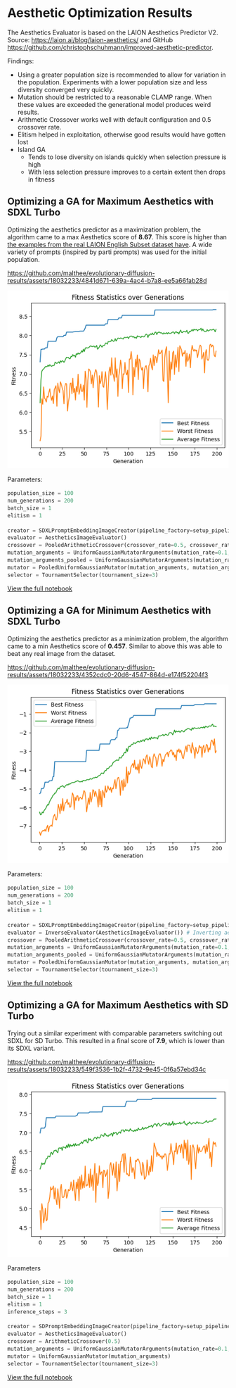 # Aesthetic Optimization Results
The Aesthetics Evaluator is based on the LAION Aesthetics Predictor V2. Source: https://laion.ai/blog/laion-aesthetics/ and GitHub https://github.com/christophschuhmann/improved-aesthetic-predictor. 

Findings: 
* Using a greater population size is recommended to allow for variation in the population. Experiments with a lower population size and less diversity converged very quickly.
* Mutation should be restricted to a reasonable CLAMP range. When these values are exceeded the generational model produces weird results. 
* Arithmetic Crossover works well with default configuration and 0.5 crossover rate.
* Elitism helped in exploitation, otherwise good results would have gotten lost 
* Island GA 
    * Tends to lose diversity on islands quickly when selection pressure is high
    * With less selection pressure improves to a certain extent then drops in fitness 

## Optimizing a GA for Maximum Aesthetics with SDXL Turbo
Optimizing the aesthetics predictor as a maximization problem, the algorithm came to a max Aesthetics score of **8.67**.
This score is higher than [the examples from the real LAION English Subset dataset have](http://captions.christoph-schuhmann.de/aesthetic_viz_laion_sac+logos+ava1-l14-linearMSE-en-2.37B.html).
A wide variety of prompts (inspired by parti prompts) was used for the initial population.

https://github.com/malthee/evolutionary-diffusion-results/assets/18032233/4841d671-639a-4ac4-b7a8-ee5a66fab28d

![Ga200Gen100PopFitnessChartAesthetics](./ga_200gen_100pop_aesthetic.png)

Parameters: 
```python
population_size = 100
num_generations = 200
batch_size = 1
elitism = 1

creator = SDXLPromptEmbeddingImageCreator(pipeline_factory=setup_pipeline, batch_size=batch_size, inference_steps=3)
evaluator = AestheticsImageEvaluator()  
crossover = PooledArithmeticCrossover(crossover_rate=0.5, crossover_rate_pooled=0.5)
mutation_arguments = UniformGaussianMutatorArguments(mutation_rate=0.1, mutation_strength=2, clamp_range=(-900, 900)) 
mutation_arguments_pooled = UniformGaussianMutatorArguments(mutation_rate=0.1, mutation_strength=0.3, clamp_range=(-8, 8))
mutator = PooledUniformGaussianMutator(mutation_arguments, mutation_arguments_pooled)
selector = TournamentSelector(tournament_size=3)
```

[View the full notebook](./ga_200gen_100pop_aesthetic.ipynb)

## Optimizing a GA for Minimum Aesthetics with SDXL Turbo
Optimizing the aesthetics predictor as a minimization problem, the algorithm came to a min Aesthetics score of **0.457**. Similar to above
this was able to beat any real image from the dataset.

https://github.com/malthee/evolutionary-diffusion-results/assets/18032233/4352cdc0-20d6-4547-864d-e174f52204f3

![Ga200Gen100PopFitnessChartInvaesthetics](./ga_200gen_100pop_invaesthetic.png)

Parameters:
```python
population_size = 100
num_generations = 200
batch_size = 1
elitism = 1

creator = SDXLPromptEmbeddingImageCreator(pipeline_factory=setup_pipeline, batch_size=batch_size, inference_steps=3)
evaluator = InverseEvaluator(AestheticsImageEvaluator()) # Inverting aesthetics to try getting the worst image
crossover = PooledArithmeticCrossover(crossover_rate=0.5, crossover_rate_pooled=0.5)
mutation_arguments = UniformGaussianMutatorArguments(mutation_rate=0.1, mutation_strength=2, clamp_range=(-900, 900)) 
mutation_arguments_pooled = UniformGaussianMutatorArguments(mutation_rate=0.1, mutation_strength=0.3, clamp_range=(-8, 8))
mutator = PooledUniformGaussianMutator(mutation_arguments, mutation_arguments_pooled)
selector = TournamentSelector(tournament_size=3)
```

[View the full notebook](./ga_200gen_100pop_invaesthetic.ipynb)

## Optimizing a GA for Maximum Aesthetics with SD Turbo 
Trying out a similar experiment with comparable parameters switching out SDXL for SD Turbo. This resulted in a final score of **7.9**, which is lower than its SDXL variant. 

https://github.com/malthee/evolutionary-diffusion-results/assets/18032233/549f3536-1b2f-4732-9e45-0f6a57ebd34c

![SDGa200Gen100PopFitnessChartAesthetics](./sd_ga_200gen_100pop_aesthetic.png)

Parameters
```python
population_size = 100
num_generations = 200
batch_size = 1
elitism = 1
inference_steps = 3

creator = SDPromptEmbeddingImageCreator(pipeline_factory=setup_pipeline, batch_size=batch_size, inference_steps=inference_steps)
evaluator = AestheticsImageEvaluator() 
crossover = ArithmeticCrossover(0.5)
mutation_arguments = UniformGaussianMutatorArguments(mutation_rate=0.1, mutation_strength=0.4, clamp_range=(-10.3, 15.65)) 
mutator = UniformGaussianMutator(mutation_arguments)
selector = TournamentSelector(tournament_size=3)
```

[View the full notebook](./sd_ga_200gen_100pop_aesthetic.ipynb)
